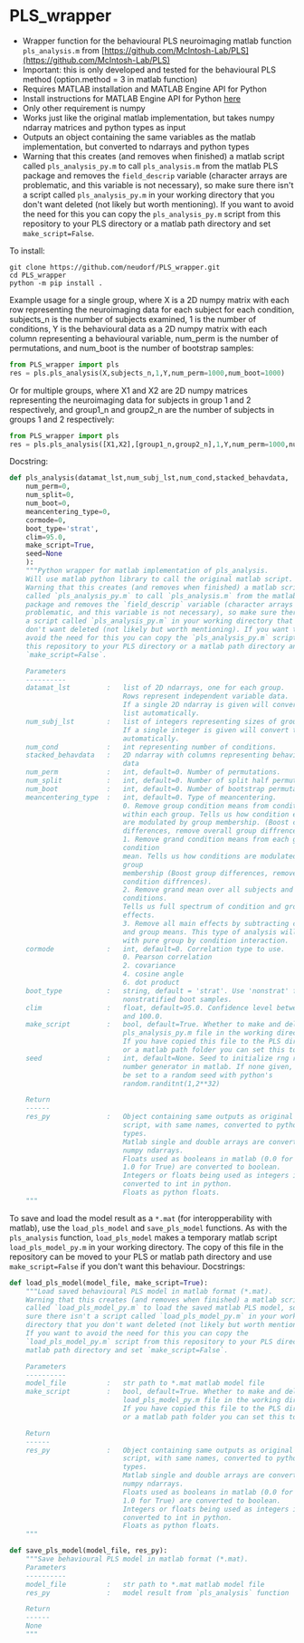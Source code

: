 # PLS_wrapper
- Wrapper function for the behavioural PLS neuroimaging matlab function `pls_analysis.m` from [https://github.com/McIntosh-Lab/PLS](https://github.com/McIntosh-Lab/PLS)
- Important: this is only developed and tested for the behavioural PLS method (option.method = 3 in matlab function)
- Requires MATLAB installation and MATLAB Engine API for Python
- Install instructions for MATLAB Engine API for Python [here](https://www.mathworks.com/help/matlab/matlab_external/install-the-matlab-engine-for-python.html)
- Only other requirement is numpy
- Works just like the original matlab implementation, but takes numpy ndarray matrices and python types as input
- Outputs an object containing the same variables as the matlab implementation, but converted to ndarrays and python types
- Warning that this creates (and removes when finished) a matlab script called `pls_analysis_py.m` to call `pls_analysis.m` from the matlab PLS package and removes the `field_descrip` variable (character arrays are problematic, and this variable is not necessary), so make sure there isn't a script called `pls_analysis_py.m` in your working directory that you don't want deleted (not likely but worth mentioning). If you want to avoid the need for this you can copy the `pls_analysis_py.m` script from this repository to your PLS directory or a matlab path directory and set `make_script=False`.

To install:
```
git clone https://github.com/neudorf/PLS_wrapper.git
cd PLS_wrapper
python -m pip install .
```
Example usage for a single group, where X is a 2D numpy matrix with each 
row representing the neuroimaging data for each subject for each condition,
subjects_n is the number of subjects examined, 1 is the number of 
conditions, Y is the behavioural data as a 2D numpy matrix with each column
representing a behavioural variable, num_perm is the number of
permutations, and num_boot is the number of bootstrap samples:
```python
from PLS_wrapper import pls
res = pls.pls_analysis(X,subjects_n,1,Y,num_perm=1000,num_boot=1000)
```
Or for multiple groups, where X1 and X2 are 2D numpy matrices representing the neuroimaging data for subjects in group 1 and 2 respectively, and group1_n and group2_n are the number of subjects in groups 1 and 2 respectively:
```python
from PLS_wrapper import pls
res = pls.pls_analysis([X1,X2],[group1_n,group2_n],1,Y,num_perm=1000,num_boot=1000)
```
Docstring:
```python
def pls_analysis(datamat_lst,num_subj_lst,num_cond,stacked_behavdata,
    num_perm=0,
    num_split=0,
    num_boot=0,
    meancentering_type=0,
    cormode=0,
    boot_type='strat',
    clim=95.0,
    make_script=True,
    seed=None
    ):
    """Python wrapper for matlab implementation of pls_analysis.
    Will use matlab python library to call the original matlab script.
    Warning that this creates (and removes when finished) a matlab script 
    called `pls_analysis_py.m` to call `pls_analysis.m` from the matlab PLS 
    package and removes the `field_descrip` variable (character arrays are 
    problematic, and this variable is not necessary), so make sure there isn't 
    a script called `pls_analysis_py.m` in your working directory that you 
    don't want deleted (not likely but worth mentioning). If you want to 
    avoid the need for this you can copy the `pls_analysis_py.m` script from 
    this repository to your PLS directory or a matlab path directory and set 
    `make_script=False`.

    Parameters
    ----------
    datamat_lst         :   list of 2D ndarrays, one for each group. 
                            Rows represent independent variable data. 
                            If a single 2D ndarray is given will convert to 
                            list automatically.
    num_subj_lst        :   list of integers representing sizes of groups. 
                            If a single integer is given will convert to list 
                            automatically.
    num_cond            :   int representing number of conditions.
    stacked_behavdata   :   2D ndarray with columns representing behavioural 
                            data
    num_perm            :   int, default=0. Number of permutations.
    num_split           :   int, default=0. Number of split half permutations.
    num_boot            :   int, default=0. Number of bootstrap permutations.
    meancentering_type  :   int, default=0. Type of meancentering.
                            0. Remove group condition means from conditon means
                            within each group. Tells us how condition effects
                            are modulated by group membership. (Boost condition
                            differences, remove overall group diffrences).
                            1. Remove grand condition means from each group 
                            condition
                            mean. Tells us how conditions are modulated by 
                            group 
                            membership (Boost group differences, remove overall
                            condition diffrences).
                            2. Remove grand mean over all subjects and 
                            conditions.
                            Tells us full spectrum of condition and group 
                            effects.
                            3. Remove all main effects by subtracting condition
                            and group means. This type of analysis will deal
                            with pure group by condition interaction.
    cormode             :   int, default=0. Correlation type to use.
                            0. Pearson correlation
                            2. covariance
                            4. cosine angle
                            6. dot product
    boot_type           :   string, default = 'strat'. Use 'nonstrat' for 
                            nonstratified boot samples.
    clim                :   float, default=95.0. Confidence level between 0.0 
                            and 100.0.
    make_script         :   bool, default=True. Whether to make and delete the
                            pls_analysis_py.m file in the working directory.
                            If you have copied this file to the PLS directory
                            or a matlab path folder you can set this to False.
    seed                :   int, default=None. Seed to initialize rng random
                            number generator in matlab. If none given, will
                            be set to a random seed with python's 
                            random.randitnt(1,2**32)

    Return
    ------
    res_py              :   Object containing same outputs as original matlab 
                            script, with same names, converted to python native
                            types.
                            Matlab single and double arrays are converted to 
                            numpy ndarrays.
                            Floats used as booleans in matlab (0.0 for False, 
                            1.0 for True) are converted to boolean.
                            Integers or floats being used as integers in matlab
                            converted to int in python.
                            Floats as python floats.
    """
```
To save and load the model result as a `*.mat` (for interopperability with matlab), use the `load_pls_model` and `save_pls_model` functions. As with the `pls_analysis` function, `load_pls_model` makes a temporary matlab script `load_pls_model_py.m` in your working directory. The copy of this file in the repository can be moved to your PLS or matlab path directory and use `make_script=False` if you don't want this behaviour.
Docstrings:
```python
def load_pls_model(model_file, make_script=True):
    """Load saved behavioural PLS model in matlab format (*.mat).
    Warning that this creates (and removes when finished) a matlab script 
    called `load_pls_model_py.m` to load the saved matlab PLS model, so make 
    sure there isn't a script called `load_pls_model_py.m` in your working 
    directory that you don't want deleted (not likely but worth mentioning). 
    If you want to avoid the need for this you can copy the 
    `load_pls_model_py.m` script from this repository to your PLS directory or a 
    matlab path directory and set `make_script=False`.

    Parameters
    ----------
    model_file          :   str path to *.mat matlab model file
    make_script         :   bool, default=True. Whether to make and delete the
                            load_pls_model_py.m file in the working directory.
                            If you have copied this file to the PLS directory
                            or a matlab path folder you can set this to False.

    Return
    ------
    res_py              :   Object containing same outputs as original matlab 
                            script, with same names, converted to python native
                            types.
                            Matlab single and double arrays are converted to 
                            numpy ndarrays.
                            Floats used as booleans in matlab (0.0 for False, 
                            1.0 for True) are converted to boolean.
                            Integers or floats being used as integers in matlab
                            converted to int in python.
                            Floats as python floats.
    """

def save_pls_model(model_file, res_py):
    """Save behavioural PLS model in matlab format (*.mat).
    Parameters
    ----------
    model_file          :   str path to *.mat matlab model file
    res_py              :   model result from `pls_analysis` function

    Return
    ------
    None
    """
```